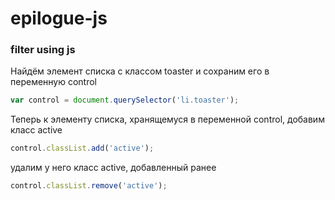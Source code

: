 # epilogue-js
### filter using js


Найдём элемент списка с классом toaster и сохраним его в переменную control
```javascript
var control = document.querySelector('li.toaster');
```
Теперь к элементу списка, хранящемуся в переменной control, добавим класс active
```javascript
control.classList.add('active');
```
удалим у него класс active, добавленный ранее
```javascript
control.classList.remove('active');
```
